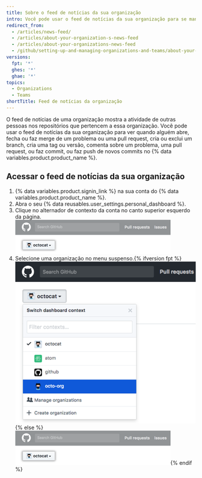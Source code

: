 ```yaml
---
title: Sobre o feed de notícias da sua organização
intro: Você pode usar o feed de notícias da sua organização para se manter atualizado com atividades recentes nos repositórios de propriedade da organização.
redirect_from:
  - /articles/news-feed/
  - /articles/about-your-organization-s-news-feed
  - /articles/about-your-organizations-news-feed
  - /github/setting-up-and-managing-organizations-and-teams/about-your-organizations-news-feed
versions:
  fpt: '*'
  ghes: '*'
  ghae: '*'
topics:
  - Organizations
  - Teams
shortTitle: Feed de notícias da organização
---
```


O feed de notícias de uma organização mostra a atividade de outras pessoas nos repositórios que pertencem a essa organização. Você pode usar o feed de notícias da sua organização para ver quando alguém abre, fecha ou faz merge de um problema ou uma pull request, cria ou exclui um branch, cria uma tag ou versão, comenta sobre um problema, uma pull request, ou faz commit, ou faz push de novos commits no {% data variables.product.product_name %}.

## Acessar o feed de notícias da sua organização

1. {% data variables.product.signin_link %} na sua conta do {% data variables.product.product_name %}.
2. Abra o seu {% data reusables.user_settings.personal_dashboard %}.
3. Clique no alternador de contexto da conta no canto superior esquerdo da página. ![Botão do alternador de contexto no Enterprise](/assets/images/help/organizations/account_context_switcher.png)
4. Selecione uma organização no menu suspenso.{% ifversion fpt %}![Context switcher menu in dotcom](/assets/images/help/organizations/account-context-switcher-selected-dotcom.png){% else %}![Context switcher menu in Enterprise](/assets/images/help/organizations/account_context_switcher.png){% endif %}

